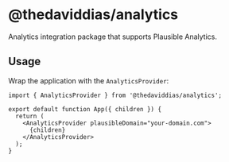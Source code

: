 # @thedaviddias/analytics

Analytics integration package that supports Plausible Analytics.

## Usage

Wrap the application with the `AnalyticsProvider`:

```tsx
import { AnalyticsProvider } from '@thedaviddias/analytics';

export default function App({ children }) {
  return (
    <AnalyticsProvider plausibleDomain="your-domain.com">
      {children}
    </AnalyticsProvider>
  );
}
```
